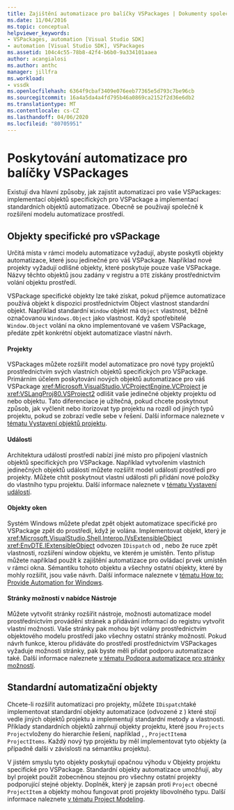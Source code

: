 ```yaml
---
title: Zajištění automatizace pro balíčky VSPackages | Dokumenty společnosti Microsoft
ms.date: 11/04/2016
ms.topic: conceptual
helpviewer_keywords:
- VSPackages, automation [Visual Studio SDK]
- automation [Visual Studio SDK], VSPackages
ms.assetid: 104c4c55-78b8-42f4-b6b0-9a334101aaea
author: acangialosi
ms.author: anthc
manager: jillfra
ms.workload:
- vssdk
ms.openlocfilehash: 6364f9cbaf3409e076eeb77365e5d793c7be96cb
ms.sourcegitcommit: 16a4a5da4a4fd795b46a0869ca2152f2d36e6db2
ms.translationtype: MT
ms.contentlocale: cs-CZ
ms.lasthandoff: 04/06/2020
ms.locfileid: "80705951"
---
```

# <a name="providing-automation-for-vspackages"></a>Poskytování automatizace pro balíčky VSPackages
Existují dva hlavní způsoby, jak zajistit automatizaci pro vaše VSPackages: implementací objektů specifických pro VSPackage a implementací standardních objektů automatizace. Obecně se používají společně k rozšíření modelu automatizace prostředí.

## <a name="vspackage-specific-objects"></a>Objekty specifické pro vSPackage
 Určitá místa v rámci modelu automatizace vyžadují, abyste poskytli objekty automatizace, které jsou jedinečné pro váš VSPackage. Například nové projekty vyžadují odlišné objekty, které poskytuje pouze vaše VSPackage. Názvy těchto objektů jsou zadány v registru a `DTE` získány prostřednictvím volání objektu prostředí.

 VSPackage specifické objekty lze také získat, pokud příjemce automatizace používá objekt k dispozici prostřednictvím Object vlastnost standardní objekt. Například standardní `Window` objekt má `Object` vlastnost, běžně označovanou `Windows.Object` jako vlastnost. Když spotřebitelé `Window.Object` volání na okno implementované ve vašem VSPackage, předáte zpět konkrétní objekt automatizace vlastní návrh.

#### <a name="projects"></a>Projekty
 VSPackages můžete rozšířit model automatizace pro nové typy projektů prostřednictvím svých vlastních objektů specifických pro VSPackage. Primárním účelem poskytování nových objektů automatizace pro váš VSPackage <xref:Microsoft.VisualStudio.VCProjectEngine.VCProject> je <xref:VSLangProj80.VSProject2> odlišit vaše jedinečné objekty projektu od nebo objektu. Tato diferenciace je užitečná, pokud chcete poskytnout způsob, jak vyčlenit nebo itorizovat typ projektu na rozdíl od jiných typů projektu, pokud se zobrazí vedle sebe v řešení. Další informace naleznete v [tématu Vystavení objektů projektu](../../extensibility/internals/exposing-project-objects.md).

#### <a name="events"></a>Události
 Architektura událostí prostředí nabízí jiné místo pro připojení vlastních objektů specifických pro VSPackage. Například vytvořením vlastních jedinečných objektů událostí můžete rozšířit model událostí prostředí pro projekty. Můžete chtít poskytnout vlastní události při přidání nové položky do vlastního typu projektu. Další informace naleznete v [tématu Vystavení událostí](../../extensibility/internals/exposing-events-in-the-visual-studio-sdk.md).

#### <a name="window-objects"></a>Objekty oken
 Systém Windows můžete předat zpět objekt automatizace specifické pro VSPackage zpět do prostředí, když je volána. Implementovat objekt, který je <xref:Microsoft.VisualStudio.Shell.Interop.IVsExtensibleObject> <xref:EnvDTE.IExtensibleObject> odvozen `IDispatch` od , nebo že ruce zpět vlastnosti, rozšíření window objektu, ve kterém je umístěn. Tento přístup můžete například použít k zajištění automatizace pro ovládací prvek umístěn v rámci okna. Sémantiku tohoto objektu a všechny ostatní objekty, které by mohly rozšířit, jsou vaše návrh. Další informace naleznete v [tématu How to: Provide Automation for Windows](../../extensibility/internals/how-to-provide-automation-for-windows.md).

#### <a name="options-pages-on-the-tools-menu"></a>Stránky možností v nabídce Nástroje
 Můžete vytvořit stránky rozšířit nástroje, možnosti automatizace model prostřednictvím provádění stránek a přidávání informací do registru vytvořit vlastní možnosti. Vaše stránky pak mohou být volány prostřednictvím objektového modelu prostředí jako všechny ostatní stránky možností. Pokud návrh funkce, kterou přidáváte do prostředí prostřednictvím VSPackages vyžaduje možnosti stránky, pak byste měli přidat podporu automatizace také. Další informace naleznete [v tématu Podpora automatizace pro stránky možností](../../extensibility/internals/automation-support-for-options-pages.md).

## <a name="standard-automation-objects"></a>Standardní automatizační objekty
 Chcete-li rozšířit automatizaci pro projekty, můžete `IDispatch`také implementovat standardní objekty automatizace (odvozené z ) které stojí vedle jiných objektů projektu a implementují standardní metody a vlastnosti. Příklady standardních objektů zahrnují objekty projektu, které jsou `Projects` `Project`vloženy do hierarchie řešení, například , , `ProjectItem`a `ProjectItems`. Každý nový typ projektu by měl implementovat tyto objekty (a případně další v závislosti na sémantiku projektu).

 V jistém smyslu tyto objekty poskytují opačnou výhodu v Objekty projektu specifické pro VSPackage. Standardní objekty automatizace umožňují, aby byl projekt použit zobecněnou stejnou pro všechny ostatní projekty podporující stejné objekty. Doplněk, který je zapsán proti `Project` obecné `ProjectItem` a objekty mohou fungovat proti projekty libovolného typu. Další informace naleznete [v tématu Project Modeling](../../extensibility/internals/project-modeling.md).
